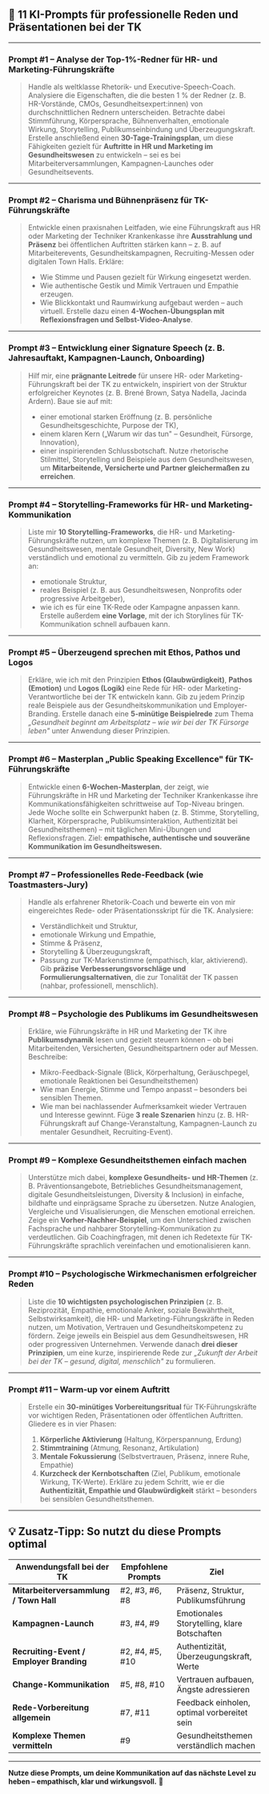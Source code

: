 ## 🏥 11 KI-Prompts für professionelle Reden und Präsentationen bei der TK

---

### **Prompt #1 – Analyse der Top-1%-Redner für HR- und Marketing-Führungskräfte**

> Handle als weltklasse Rhetorik- und Executive-Speech-Coach.
> Analysiere die Eigenschaften, die die besten 1 % der Redner (z. B. HR-Vorstände, CMOs, Gesundheitsexpert:innen) von durchschnittlichen Rednern unterscheiden.
> Betrachte dabei Stimmführung, Körpersprache, Bühnenverhalten, emotionale Wirkung, Storytelling, Publikumseinbindung und Überzeugungskraft.
> Erstelle anschließend einen **30-Tage-Trainingsplan**, um diese Fähigkeiten gezielt für **Auftritte in HR und Marketing im Gesundheitswesen** zu entwickeln – sei es bei Mitarbeiterversammlungen, Kampagnen-Launches oder Gesundheitsevents.

---

### **Prompt #2 – Charisma und Bühnenpräsenz für TK-Führungskräfte**

> Entwickle einen praxisnahen Leitfaden, wie eine Führungskraft aus HR oder Marketing der Techniker Krankenkasse ihre **Ausstrahlung und Präsenz** bei öffentlichen Auftritten stärken kann – z. B. auf Mitarbeiterevents, Gesundheitskampagnen, Recruiting-Messen oder digitalen Town Halls.
> Erkläre:
>
> * Wie Stimme und Pausen gezielt für Wirkung eingesetzt werden.
> * Wie authentische Gestik und Mimik Vertrauen und Empathie erzeugen.
> * Wie Blickkontakt und Raumwirkung aufgebaut werden – auch virtuell.
>   Erstelle dazu einen **4-Wochen-Übungsplan mit Reflexionsfragen und Selbst-Video-Analyse**.

---

### **Prompt #3 – Entwicklung einer Signature Speech (z. B. Jahresauftakt, Kampagnen-Launch, Onboarding)**

> Hilf mir, eine **prägnante Leitrede** für unsere HR- oder Marketing-Führungskraft bei der TK zu entwickeln, inspiriert von der Struktur erfolgreicher Keynotes (z. B. Brené Brown, Satya Nadella, Jacinda Ardern).
> Baue sie auf mit:
>
> * einer emotional starken Eröffnung (z. B. persönliche Gesundheitsgeschichte, Purpose der TK),
> * einem klaren Kern („Warum wir das tun" – Gesundheit, Fürsorge, Innovation),
> * einer inspirierenden Schlussbotschaft.
>   Nutze rhetorische Stilmittel, Storytelling und Beispiele aus dem Gesundheitswesen, um **Mitarbeitende, Versicherte und Partner gleichermaßen zu erreichen**.

---

### **Prompt #4 – Storytelling-Frameworks für HR- und Marketing-Kommunikation**

> Liste mir **10 Storytelling-Frameworks**, die HR- und Marketing-Führungskräfte nutzen, um komplexe Themen (z. B. Digitalisierung im Gesundheitswesen, mentale Gesundheit, Diversity, New Work) verständlich und emotional zu vermitteln.
> Gib zu jedem Framework an:
>
> * emotionale Struktur,
> * reales Beispiel (z. B. aus Gesundheitswesen, Nonprofits oder progressive Arbeitgeber),
> * wie ich es für eine TK-Rede oder Kampagne anpassen kann.
>   Erstelle außerdem **eine Vorlage**, mit der ich Storylines für TK-Kommunikation schnell aufbauen kann.

---

### **Prompt #5 – Überzeugend sprechen mit Ethos, Pathos und Logos**

> Erkläre, wie ich mit den Prinzipien **Ethos (Glaubwürdigkeit)**, **Pathos (Emotion)** und **Logos (Logik)** eine Rede für HR- oder Marketing-Verantwortliche bei der TK entwickeln kann.
> Gib zu jedem Prinzip reale Beispiele aus der Gesundheitskommunikation und Employer-Branding.
> Erstelle danach eine **5-minütige Beispielrede** zum Thema *„Gesundheit beginnt am Arbeitsplatz – wie wir bei der TK Fürsorge leben"* unter Anwendung dieser Prinzipien.

---

### **Prompt #6 – Masterplan „Public Speaking Excellence" für TK-Führungskräfte**

> Entwickle einen **6-Wochen-Masterplan**, der zeigt, wie Führungskräfte in HR und Marketing der Techniker Krankenkasse ihre Kommunikationsfähigkeiten schrittweise auf Top-Niveau bringen.
> Jede Woche sollte ein Schwerpunkt haben (z. B. Stimme, Storytelling, Klarheit, Körpersprache, Publikumsinteraktion, Authentizität bei Gesundheitsthemen) – mit täglichen Mini-Übungen und Reflexionsfragen.
> Ziel: **empathische, authentische und souveräne Kommunikation im Gesundheitswesen.**

---

### **Prompt #7 – Professionelles Rede-Feedback (wie Toastmasters-Jury)**

> Handle als erfahrener Rhetorik-Coach und bewerte ein von mir eingereichtes Rede- oder Präsentationsskript für die TK.
> Analysiere:
>
> * Verständlichkeit und Struktur,
> * emotionale Wirkung und Empathie,
> * Stimme & Präsenz,
> * Storytelling & Überzeugungskraft,
> * Passung zur TK-Markenstimme (empathisch, klar, aktivierend).
>   Gib **präzise Verbesserungsvorschläge und Formulierungsalternativen**, die zur Tonalität der TK passen (nahbar, professionell, menschlich).

---

### **Prompt #8 – Psychologie des Publikums im Gesundheitswesen**

> Erkläre, wie Führungskräfte in HR und Marketing der TK ihre **Publikumsdynamik** lesen und gezielt steuern können – ob bei Mitarbeitenden, Versicherten, Gesundheitspartnern oder auf Messen.
> Beschreibe:
>
> * Mikro-Feedback-Signale (Blick, Körperhaltung, Geräuschpegel, emotionale Reaktionen bei Gesundheitsthemen)
> * Wie man Energie, Stimme und Tempo anpasst – besonders bei sensiblen Themen.
> * Wie man bei nachlassender Aufmerksamkeit wieder Vertrauen und Interesse gewinnt.
>   Füge **3 reale Szenarien** hinzu (z. B. HR-Führungskraft auf Change-Veranstaltung, Kampagnen-Launch zu mentaler Gesundheit, Recruiting-Event).

---

### **Prompt #9 – Komplexe Gesundheitsthemen einfach machen**

> Unterstütze mich dabei, **komplexe Gesundheits- und HR-Themen** (z. B. Präventionsangebote, Betriebliches Gesundheitsmanagement, digitale Gesundheitsleistungen, Diversity & Inclusion) in einfache, bildhafte und einprägsame Sprache zu übersetzen.
> Nutze Analogien, Vergleiche und Visualisierungen, die Menschen emotional erreichen.
> Zeige ein **Vorher-Nachher-Beispiel**, um den Unterschied zwischen Fachsprache und nahbarer Storytelling-Kommunikation zu verdeutlichen.
> Gib Coachingfragen, mit denen ich Redetexte für TK-Führungskräfte sprachlich vereinfachen und emotionalisieren kann.

---

### **Prompt #10 – Psychologische Wirkmechanismen erfolgreicher Reden**

> Liste die **10 wichtigsten psychologischen Prinzipien** (z. B. Reziprozität, Empathie, emotionale Anker, soziale Bewährtheit, Selbstwirksamkeit), die HR- und Marketing-Führungskräfte in Reden nutzen, um Motivation, Vertrauen und Gesundheitskompetenz zu fördern.
> Zeige jeweils ein Beispiel aus dem Gesundheitswesen, HR oder progressiven Unternehmen.
> Verwende danach **drei dieser Prinzipien**, um eine kurze, inspirierende Rede zur *„Zukunft der Arbeit bei der TK – gesund, digital, menschlich"* zu formulieren.

---

### **Prompt #11 – Warm-up vor einem Auftritt**

> Erstelle ein **30-minütiges Vorbereitungsritual** für TK-Führungskräfte vor wichtigen Reden, Präsentationen oder öffentlichen Auftritten.
> Gliedere es in vier Phasen:
>
> 1. **Körperliche Aktivierung** (Haltung, Körperspannung, Erdung)
> 2. **Stimmtraining** (Atmung, Resonanz, Artikulation)
> 3. **Mentale Fokussierung** (Selbstvertrauen, Präsenz, innere Ruhe, Empathie)
> 4. **Kurzcheck der Kernbotschaften** (Ziel, Publikum, emotionale Wirkung, TK-Werte).
>    Erkläre zu jedem Schritt, wie er die **Authentizität, Empathie und Glaubwürdigkeit** stärkt – besonders bei sensiblen Gesundheitsthemen.

---

## 💡 **Zusatz-Tipp: So nutzt du diese Prompts optimal**

| Anwendungsfall bei der TK           | Empfohlene Prompts                  | Ziel                                          |
| ----------------------------------- | ----------------------------------- | --------------------------------------------- |
| **Mitarbeiterversammlung / Town Hall** | #2, #3, #6, #8                      | Präsenz, Struktur, Publikumsführung           |
| **Kampagnen-Launch**                | #3, #4, #9                          | Emotionales Storytelling, klare Botschaften   |
| **Recruiting-Event / Employer Branding** | #2, #4, #5, #10                     | Authentizität, Überzeugungskraft, Werte       |
| **Change-Kommunikation**            | #5, #8, #10                         | Vertrauen aufbauen, Ängste adressieren        |
| **Rede-Vorbereitung allgemein**     | #7, #11                             | Feedback einholen, optimal vorbereitet sein   |
| **Komplexe Themen vermitteln**      | #9                                  | Gesundheitsthemen verständlich machen         |

---

**Nutze diese Prompts, um deine Kommunikation auf das nächste Level zu heben – empathisch, klar und wirkungsvoll.** 💚
